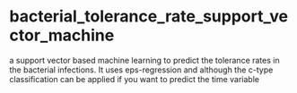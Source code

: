# bacterial_tolerance_rate_support_vector_machine
a support vector based machine learning to predict the tolerance rates in the bacterial infections. It uses eps-regression and although the c-type classification can be applied if you want to predict the time variable
